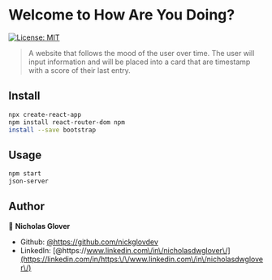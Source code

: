 # Welcome to How Are You Doing? 
[![License: MIT](https://img.shields.io/badge/License-MIT-yellow.svg)](#)

>   A website that follows the mood of the user over time. The user will input information and will be placed into a card that are timestamp with a score of their last entry. 

## Install

```sh
npx create-react-app 
npm install react-router-dom npm 
install --save bootstrap
```

## Usage

```sh
npm start 
json-server
```

## Author

👤 **Nicholas Glover**

* Github: [@https:\/\/github.com\/nickglovdev](https://github.com/https:\/\/github.com\/nickglovdev)
* LinkedIn: [@https:\/\/www.linkedin.com\/in\/nicholasdwglover\/](https://linkedin.com/in/https:\/\/www.linkedin.com\/in\/nicholasdwglover\/)



